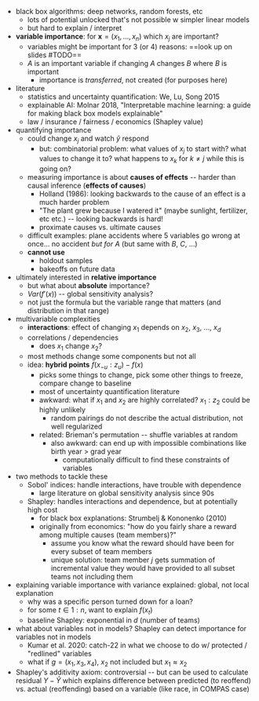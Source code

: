 - black box algorithms: deep networks, random forests, etc
	- lots of potential unlocked that's not possible w simpler linear models
	- but hard to explain / interpret
- **variable importance**: for $\mathbf{x} = (x_1, \dots, x_n)$ which $x_j$ are important?
	- variables might be important for 3 (or 4) reasons: ==look up on slides #TODO==
	- $A$ is an important variable if changing $A$ changes $B$ where $B$ is important
		- importance is *transferred*, not created (for purposes here)
- literature
	- statistics and uncertainty quantification: We, Lu, Song 2015
	- explainable AI: Molnar 2018, "Interpretable machine learning: a guide for making black box models explainable"
	- law / insurance / fairness / economics (Shapley value)
- quantifying importance
	- could change $x_j$ and watch $\hat{y}$ respond
		- but: combinatorial problem: what values of $x_j$ to start with? what values to change it to? what happens to $x_k$ for $k\neq j$ while this is going on?
	- measuring importance is about **causes of effects** -- harder than causal inference (**effects of causes**)
		- Holland (1986): looking backwards to the cause of an effect is a much harder problem
		- "The plant grew because I watered it" (maybe sunlight, fertilizer, etc etc.) -- looking backwards is hard!
		- proximate causes vs. ultimate causes
	- difficult examples: plane accidents where 5 variables go wrong at once... no accident *but for* $A$ (but same with $B$, $C$, ...)
	- **cannot use**
		- holdout samples
		- bakeoffs on future data
- ultimately interested in **relative importance**
	- but what about **absolute** importance?
	- $Var(f'(x))$ -- global sensitivity analysis?
	- not just the formula but the variable range that matters (and distribution in that range)
- multivariable complexities
	- **interactions**: effect of changing $x_1$ depends on $x_2$, $x_3$, $\dots$, $x_d$
	- correlations / dependencies
		- does $x_1$ change $x_2$?
	- most methods change some components but not all
	- idea: **hybrid points** $f(x_{-u}:z_u) - f(x)$
		- picks some things to change, pick some other things to freeze, compare change to baseline
		- most of uncertainty quantification literature
		- awkward: what if $x_1$ and $x_2$ are highly correlated? $x_1:z_2$ could be highly unlikely
			- random pairings do not describe the actual distribution, not well regularized
		- related: Brieman's permutation -- shuffle variables at random
			- also awkward: can end up with impossible combinations like birth year > grad year
				- computationally difficult to find these constraints of variables
- two methods to tackle these
	- Sobol' indices: handle interactions, have trouble with dependence
		- large literature on global sensitivity analysis since 90s
	- Shapley: handles interactions and dependence, but at potentially high cost
		- for black box explanations: Strumbelj & Kononenko (2010)
		- originally from economics: "how do you fairly share a reward among multiple causes (team members)?"
			- assume you know what the reward should have been for every subset of team members
			- unique solution: team member $j$ gets summation of incremental value they would have provided to all subset teams not including them
- explaining variable importance with variance explained: global, not local explanation
	- why was a specific person turned down for a loan?
	- for some $t\in 1:n$, want to explain $f(x_t)$
	- baseline Shapley: exponential in $d$ (number of teams)
- what about variables not in models? Shapley can detect importance for variables not in models
	- Kumar et al. 2020: catch-22 in what we choose to do w/ protected / "redlined" variables
	- what if $g = (x_1, x_3, x_4)$, $x_2$ not included but $x_1\approx x_2$
- Shapley's additivity axiom: controversial -- but can be used to calculate residual $Y - \hat{Y}$ which explains difference between predicted (to reoffend) vs. actual (reoffending) based on a variable (like race, in COMPAS case)